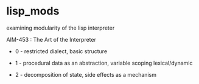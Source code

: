 # lisp_mods
examining modularity of the lisp interpreter

AIM-453 : The Art of the Interpreter

* 0 - restricted dialect, basic structure

* 1  - procedural data as an abstraction, variable scoping lexical/dynamic

* 2  - decomposition of state, side effects as a mechanism
